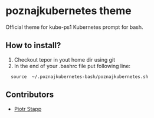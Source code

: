 poznajkubernetes theme
============================================
Official theme for kube-ps1 Kubernetes prompt for bash.

## How to install?
1. Checkout tepor in yout home dir using git
2. In the end of your .bashrc file put following line:
```
  source  ~/.poznajkubernetes-bash/poznajkubernetes.sh
```


## Contributors

* [Piotr Stapp](https://github.com/ptrstpp950)
